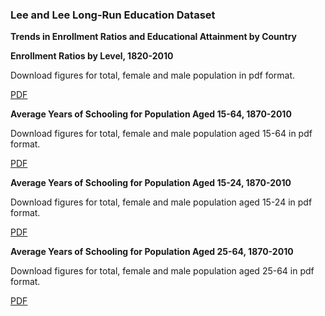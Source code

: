 ﻿### Lee and Lee Long-Run Education Dataset
**Trends in Enrollment Ratios and Educational Attainment by Country**

**Enrollment Ratios by Level, 1820-2010**

Download figures for total, female and male population in pdf format.

[PDF](/LeeLee/LeeLee_AppFigA.pdf)

**Average Years of Schooling for Population Aged 15-64, 1870-2010**

Download figures for total, female and male population aged 15-64 in pdf format.

[PDF](/LeeLee/LeeLee_AppFigB.pdf)

**Average Years of Schooling for Population Aged 15-24, 1870-2010**

Download figures for total, female and male population aged 15-24 in pdf format.

[PDF](/LeeLee/LeeLee_AppFigC.pdf)

**Average Years of Schooling for Population Aged 25-64, 1870-2010**

Download figures for total, female and male population aged 25-64 in pdf format.

[PDF](/LeeLee/LeeLee_AppFigD.pdf)
